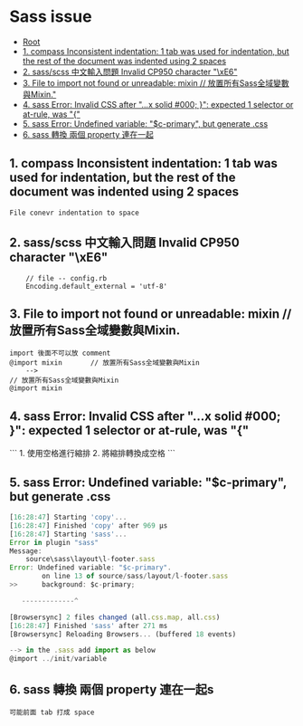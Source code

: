 # Sass issue

*   [Root](../README.md)
*   [1. compass Inconsistent indentation: 1 tab was used for indentation, but the rest of the document was indented using 2 spaces](#a1)
*   [2. sass/scss 中文輸入問題 Invalid CP950 character "\xE6"](#a2)
*   [3. File to import not found or unreadable: mixin		// 放置所有Sass全域變數與Mixin."](#a3)
*   [4. sass Error: Invalid CSS after "...x solid #000; }": expected 1 selector or at-rule, was "{"](#a4)
*   [5. sass Error: Undefined variable: "$c-primary", but generate .css](#a5)
*   [6. sass 轉換 兩個 property 連在一起](#a6)

<h2 id="a1">1. compass Inconsistent indentation: 1 tab was used for indentation, but the rest of the document was indented using 2 spaces</h2>

```
File conevr indentation to space 
```

<h2 id="a2">2. sass/scss 中文輸入問題 Invalid CP950 character "\xE6"</h2>

```
	// file -- config.rb
	Encoding.default_external = 'utf-8'
```

<h2 id="a3">3. File to import not found or unreadable: mixin		// 放置所有Sass全域變數與Mixin.</h2>

```
import 後面不可以放 comment
@import mixin		// 放置所有Sass全域變數與Mixin
	-->
// 放置所有Sass全域變數與Mixin	
@import mixin
```


<h2 id="a4">4. sass Error: Invalid CSS after "...x solid #000; }": expected 1 selector or at-rule, was "{"</h2>
```
1. 使用空格進行縮排
2. 將縮排轉換成空格
```

<h2 id="a5">5. sass Error: Undefined variable: "$c-primary", but generate .css</h2>

```javascript
[16:28:47] Starting 'copy'...
[16:28:47] Finished 'copy' after 969 μs
[16:28:47] Starting 'sass'...
Error in plugin "sass"
Message:
    source\sass\layout\l-footer.sass
Error: Undefined variable: "$c-primary".
        on line 13 of source/sass/layout/l-footer.sass
>>      background: $c-primary;

   -------------^

[Browsersync] 2 files changed (all.css.map, all.css)
[16:28:47] Finished 'sass' after 271 ms
[Browsersync] Reloading Browsers... (buffered 18 events)

--> in the .sass add import as below 
@import ../init/variable
```

<h2 id="a6">6. sass 轉換 兩個 property 連在一起s</h2>

```
可能前面 tab 打成 space
```
